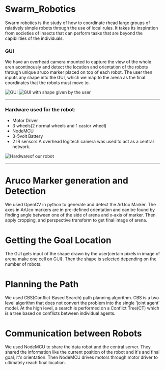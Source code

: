 # Swarm_Robotics
Swarm robotics is the study of how to coordinate rhead large groups of relatively simple robots through the use of local rules. It takes its inspiration from societies of insects that can perform tasks that are beyond the capibilities of the individuals.

### GUI

We have an overhead camera mounted to capture the view of the whole aren acontinously and detect the location and orientation of the robots through unique aruco marker placed on top of each robot. The user then inputs any shape into the GUI, which we map to the arena as the final coordinates that the robots must move to.

![GUI](https://github.com/muskanag/Swarm_Robotics_19/blob/master/GUI.png)
![GUI with shape given by the user](https://github.com/muskanag/Swarm_Robotics_19/blob/master/GUIwithshape.png)

---

### Hardware used for the robot:
- Motor Driver
- 3 wheels(2 normal wheels and 1 castor wheel)
- NodeMCU
- 3-5volt Battery
- 2 IR sensors
A overhead logitech camera was used to act as a central network.

![Hardwareof our robot](https://github.com/muskanag/Swarm_Robotics_19/blob/master/hardware.jpg)

---

# Aruco Marker generation and Detection
We used OpenCV in python to generate and detect the ArUco Marker. The axes in ArUco markers are in pre-defined orientation and can be found by finding angle between one of the side of arena and x-axis of marker. Then apply cropping, and perspective transform to get final image of arena.

# Getting the Goal Location
The GUI gets input of the shape drawn by the user(certain pixels in image of arena make one cell on GUI). Then the shape is selected depending on the number of robots.

# Planning the Path
We used CBS(Conflict-Based Search) path planning algorithm. CBS is a two level algorithm that does not convert the problem into the single 'joint agent' model. At the high level, a search is performed on a Conflict Tree(CT) which is a tree based on conflicts between individual agents.

# Communication between Robots
We used NodeMCU to share the data robot and the central server. They shared the information like the current position of the robot and it's and final goal, it's orientation. Then NodeMCU drives motors through motor driver to ultimately reach final location.
